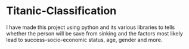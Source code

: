 # Titanic-Classification
I have made this project using python and its various libraries to  tells whether the person will be save from sinking and the factors most likely lead to success-socio-economic status, age, gender and more.
